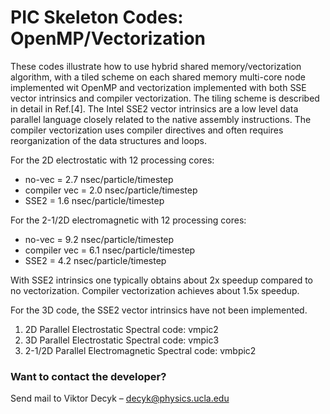 # PIC Skeleton Codes:  OpenMP/Vectorization

These codes illustrate how to use hybrid shared memory/vectorization algorithm, with a tiled scheme on each shared memory multi-core node implemented wit OpenMP and vectorization implemented with both SSE vector intrinsics and compiler vectorization. The tiling scheme is described in detail in Ref.[4]. The Intel SSE2 vector intrinsics are a low level data parallel language closely related to the native assembly instructions. The compiler vectorization uses compiler directives and often requires reorganization of the data structures and loops.

For the 2D electrostatic with 12 processing cores:
  * no-vec = 2.7 nsec/particle/timestep
  * compiler vec = 2.0 nsec/particle/timestep
  * SSE2 = 1.6 nsec/particle/timestep

For the 2-1/2D electromagnetic with 12 processing cores:
  * no-vec = 9.2 nsec/particle/timestep
  * compiler vec = 6.1 nsec/particle/timestep
  * SSE2 = 4.2 nsec/particle/timestep

With SSE2 intrinsics one typically obtains about 2x speedup compared to no vectorization. Compiler vectorization achieves about 1.5x speedup.

For the 3D code, the SSE2 vector intrinsics have not been implemented.
 

1. 2D Parallel Electrostatic Spectral code:  vmpic2
2. 3D Parallel Electrostatic Spectral code:  vmpic3
3. 2-1/2D Parallel Electromagnetic Spectral code:  vmbpic2

### Want to contact the developer?

Send mail to Viktor Decyk – decyk@physics.ucla.edu 


